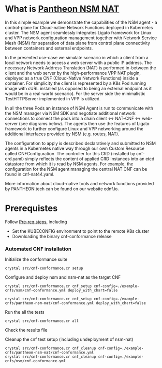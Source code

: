 # What is [Pantheon NSM NAT](https://github.com/PANTHEONtech/cnf-examples/tree/master/nsm/LFNWebinar)

In this simple example we demonstrate the capabilities of the NSM agent - a control-plane for Cloud-native Network Functions deployed in Kubernetes cluster. The NSM agent seamlessly integrates Ligato framework for Linux and VPP network configuration management together with Network Service Mesh (NSM) for separation of data plane from control plane connectivity between containers and external endpoints.

In the presented use-case we simulate scenario in which a client from a local network needs to access a web server with a public IP address. The necessary Network Address Translation (NAT) is performed in-between the client and the web server by the high-performance VPP NAT plugin, deployed as a true CNF (Cloud-Native Network Functions) inside a container. For simplicity the client is represented by a K8s Pod running image with cURL installed (as opposed to being an external endpoint as it would be in a real-world scenario). For the server side the minimalistic TestHTTPServer implemented in VPP is utilized.

In all the three Pods an instance of NSM Agent is run to communicate with the NSM manager via NSM SDK and negotiate additional network connections to connect the pods into a chain client <-> NAT-CNF <-> web-server (see diagrams below). The agents then use the features of Ligato framework to further configure Linux and VPP networking around the additional interfaces provided by NSM (e.g. routes, NAT).

The configuration to apply is described declaratively and submitted to NSM agents in a Kubernetes native way through our own Custom Resource called CNFConfiguration. The controller for this CRD (installed by cnf-crd.yaml) simply reflects the content of applied CRD instances into an etcd datastore from which it is read by NSM agents. For example, the configuration for the NSM agent managing the central NAT CNF can be found in cnf-nat44.yaml.

More information about cloud-native tools and network functions provided by PANTHEON.tech can be found on our website cdnf.io.

# Prerequistes

Follow [Pre-req steps](https://github.com/cncf/cnf-testsuite/blob/main/INSTALL.md#pre-requisites), including

- Set the KUBECONFIG environment to point to the remote K8s cluster
- Downloading the binary cnf-conformance release

### Automated CNF installation

Initialize the conformance suite

```
crystal src/cnf-conformance.cr setup
```

Configure and deploy nsm and nsm-nat as the target CNF

```
crystal src/cnf-conformance.cr cnf_setup cnf-config=./example-cnfs/nsm/cnf-conformance.yml deploy_with_chart=false

crystal src/cnf-conformance.cr cnf_setup cnf-config=./example-cnfs/pantheon-nsm-nat/cnf-conformance.yml deploy_with_chart=false
```

Run the all the tests

```
crystal src/cnf-conformance.cr all
```

Check the results file

Cleanup the cnf test setup (including undeployment of nsm-nat)

```
crystal src/cnf-conformance.cr cnf_cleanup cnf-config=./example-cnfs/pantheon-nsm-nat/cnf-conformance.yml
crystal src/cnf-conformance.cr cnf_cleanup cnf-config=./example-cnfs/nsm/cnf-conformance.yml
```
